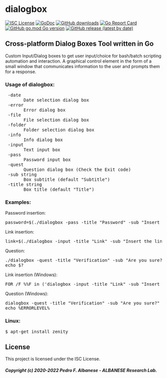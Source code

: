 # dialogbox
[![ISC License](http://img.shields.io/badge/license-ISC-blue.svg)](https://github.com/pedroalbanese/dialogbox/blob/master/LICENSE.md) 
[![GoDoc](https://godoc.org/github.com/pedroalbanese/dialogbox?status.png)](http://godoc.org/github.com/pedroalbanese/dialogbox)
[![GitHub downloads](https://img.shields.io/github/downloads/pedroalbanese/dialogbox/total.svg?logo=github&logoColor=white)](https://github.com/pedroalbanese/dialogbox/releases)
[![Go Report Card](https://goreportcard.com/badge/github.com/pedroalbanese/dialogbox)](https://goreportcard.com/report/github.com/pedroalbanese/dialogbox)
[![GitHub go.mod Go version](https://img.shields.io/github/go-mod/go-version/pedroalbanese/dialogbox)](https://golang.org)
[![GitHub release (latest by date)](https://img.shields.io/github/v/release/pedroalbanese/dialogbox)](https://github.com/pedroalbanese/dialogbox/releases)
## Cross-platform Dialog Boxes Tool written in Go 
Custom Input/Dialog boxes to get user input/choice for bash/batch scripting automation and interaction. A graphical control element in the form of a small window that communicates information to the user and prompts them for a response. 

### Usage of dialogbox:
<pre> -date
       Date selection dialog box
 -error
       Error dialog box
 -file
       File selection dialog box
 -folder
       Folder selection dialog box
 -info
       Info dialog box
 -input
       Text input box
 -pass
       Password input box
 -quest
       Question dialog box (Check the Exit code)
 -sub string
       Box subtitle (default "Subtitle")
 -title string
       Box title (default "Title")</pre>

### Examples:
Password insertion:
<pre>password=$(./dialogbox -pass -title "Password" -sub "Insert Password:")</pre>
Link insertion:
<pre>link=$(./dialogbox -input -title "Link" -sub "Insert the link:")</pre>
Question:
<pre>./dialogbox -quest -title "Verification" -sub "Are you sure?"
echo $?</pre>

Link insertion (Windows):
<pre>FOR /F %%F in ('dialogbox -input -title "Link" -sub "Insert the link:"') do (set link=%%F)</pre> 
Question (Windows):
<pre>dialogbox -quest -title "Verification" -sub "Are you sure?"
echo %ERRORLEVEL%</pre>

### Linux:
<pre>$ apt-get install zenity</pre>

## License
This project is licensed under the ISC License.
##### Copyright (c) 2020-2022 Pedro F. Albanese - ALBANESE Research Lab.
